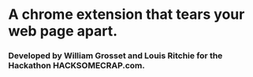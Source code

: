 
# A chrome extension that tears your web page apart. 

### Developed by William Grosset and Louis Ritchie for the Hackathon HACKSOMECRAP.com.

